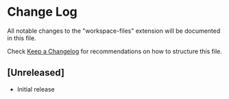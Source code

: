 # Change Log

All notable changes to the "workspace-files" extension will be documented in this file.

Check [Keep a Changelog](http://keepachangelog.com/) for recommendations on how to structure this file.

## [Unreleased]

- Initial release